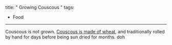 title: " Growing Couscous "
tags:
- Food
---


Couscous is not grown.  [Couscous is made of wheat](http://en.wikipedia.org/wiki/Couscous#Couscous_from_semolina_.28wheat.29), and traditionally rolled by hand for days before being sun dried for months.  doh


